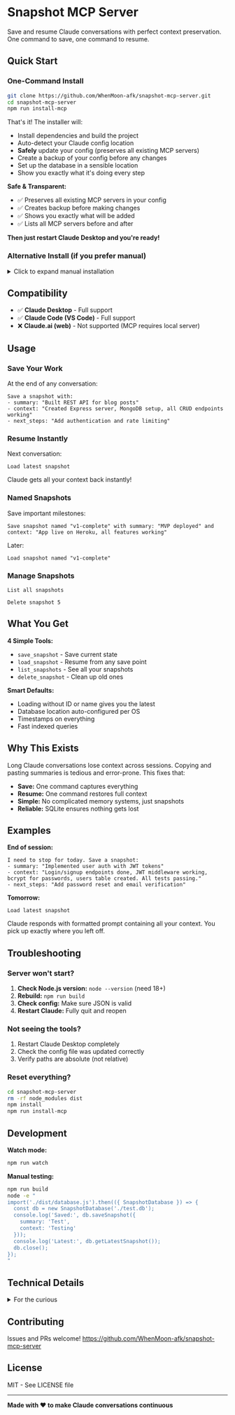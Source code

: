 # Snapshot MCP Server

Save and resume Claude conversations with perfect context preservation. One command to save, one command to resume.

## Quick Start

### One-Command Install

```bash
git clone https://github.com/WhenMoon-afk/snapshot-mcp-server.git
cd snapshot-mcp-server
npm run install-mcp
```

That's it! The installer will:
- Install dependencies and build the project
- Auto-detect your Claude config location
- **Safely** update your config (preserves all existing MCP servers)
- Create a backup of your config before any changes
- Set up the database in a sensible location
- Show you exactly what it's doing every step

**Safe & Transparent:**
- ✅ Preserves all existing MCP servers in your config
- ✅ Creates backup before making changes
- ✅ Shows you exactly what will be added
- ✅ Lists all MCP servers before and after

**Then just restart Claude Desktop and you're ready!**

### Alternative Install (if you prefer manual)

<details>
<summary>Click to expand manual installation</summary>

```bash
git clone https://github.com/WhenMoon-afk/snapshot-mcp-server.git
cd snapshot-mcp-server
npm install
npm run build
```

Then add to your Claude config (see below for location):

```json
{
  "mcpServers": {
    "snapshot": {
      "command": "node",
      "args": ["/path/to/snapshot-mcp-server/dist/index.js"],
      "env": {
        "SNAPSHOT_DB_PATH": "/path/to/snapshots.db"
      }
    }
  }
}
```

**Config locations:**
- macOS: `~/Library/Application Support/Claude/claude_desktop_config.json`
- Windows: `%APPDATA%\Claude\claude_desktop_config.json`
- Linux: `~/.config/Claude/claude_desktop_config.json`

</details>

## Compatibility

- ✅ **Claude Desktop** - Full support
- ✅ **Claude Code (VS Code)** - Full support
- ❌ **Claude.ai (web)** - Not supported (MCP requires local server)

## Usage

### Save Your Work

At the end of any conversation:

```
Save a snapshot with:
- summary: "Built REST API for blog posts"
- context: "Created Express server, MongoDB setup, all CRUD endpoints working"
- next_steps: "Add authentication and rate limiting"
```

### Resume Instantly

Next conversation:

```
Load latest snapshot
```

Claude gets all your context back instantly!

### Named Snapshots

Save important milestones:

```
Save snapshot named "v1-complete" with summary: "MVP deployed" and context: "App live on Heroku, all features working"
```

Later:

```
Load snapshot named "v1-complete"
```

### Manage Snapshots

```
List all snapshots
```

```
Delete snapshot 5
```

## What You Get

**4 Simple Tools:**
- `save_snapshot` - Save current state
- `load_snapshot` - Resume from any save point
- `list_snapshots` - See all your snapshots
- `delete_snapshot` - Clean up old ones

**Smart Defaults:**
- Loading without ID or name gives you the latest
- Database location auto-configured per OS
- Timestamps on everything
- Fast indexed queries

## Why This Exists

Long Claude conversations lose context across sessions. Copying and pasting summaries is tedious and error-prone. This fixes that:

- **Save:** One command captures everything
- **Resume:** One command restores full context
- **Simple:** No complicated memory systems, just snapshots
- **Reliable:** SQLite ensures nothing gets lost

## Examples

**End of session:**
```
I need to stop for today. Save a snapshot:
- summary: "Implemented user auth with JWT tokens"
- context: "Login/signup endpoints done, JWT middleware working, bcrypt for passwords, users table created. All tests passing."
- next_steps: "Add password reset and email verification"
```

**Tomorrow:**
```
Load latest snapshot
```

Claude responds with formatted prompt containing all your context. You pick up exactly where you left off.

## Troubleshooting

### Server won't start?

1. **Check Node.js version:** `node --version` (need 18+)
2. **Rebuild:** `npm run build`
3. **Check config:** Make sure JSON is valid
4. **Restart Claude:** Fully quit and reopen

### Not seeing the tools?

1. Restart Claude Desktop completely
2. Check the config file was updated correctly
3. Verify paths are absolute (not relative)

### Reset everything?

```bash
cd snapshot-mcp-server
rm -rf node_modules dist
npm install
npm run install-mcp
```

## Development

**Watch mode:**
```bash
npm run watch
```

**Manual testing:**
```bash
npm run build
node -e "
import('./dist/database.js').then(({ SnapshotDatabase }) => {
  const db = new SnapshotDatabase('./test.db');
  console.log('Saved:', db.saveSnapshot({
    summary: 'Test',
    context: 'Testing'
  }));
  console.log('Latest:', db.getLatestSnapshot());
  db.close();
});
"
```

## Technical Details

<details>
<summary>For the curious</summary>

- **Database:** SQLite with better-sqlite3
- **Protocol:** MCP SDK 1.0.4
- **Language:** TypeScript
- **Storage:** Indexed queries for performance
- **Config:** Auto-detection for macOS/Windows/Linux

**Database schema:**
```sql
CREATE TABLE snapshots (
  id INTEGER PRIMARY KEY AUTOINCREMENT,
  name TEXT,
  summary TEXT NOT NULL,
  context TEXT NOT NULL,
  next_steps TEXT,
  created_at TEXT NOT NULL DEFAULT (datetime('now'))
);
```

**Default database locations:**
- macOS: `~/.claude-snapshots/snapshots.db`
- Windows: `%APPDATA%/claude-snapshots/snapshots.db`
- Linux: `~/.local/share/claude-snapshots/snapshots.db`

</details>

## Contributing

Issues and PRs welcome! https://github.com/WhenMoon-afk/snapshot-mcp-server

## License

MIT - See LICENSE file

---

**Made with ❤️ to make Claude conversations continuous**
